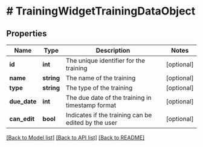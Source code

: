 # # TrainingWidgetTrainingDataObject

## Properties

Name | Type | Description | Notes
------------ | ------------- | ------------- | -------------
**id** | **int** | The unique identifier for the training | [optional]
**name** | **string** | The name of the training | [optional]
**type** | **string** | The type of the training | [optional]
**due_date** | **int** | The due date of the training in timestamp format | [optional]
**can_edit** | **bool** | Indicates if the training can be edited by the user | [optional]

[[Back to Model list]](../../README.md#models) [[Back to API list]](../../README.md#endpoints) [[Back to README]](../../README.md)

